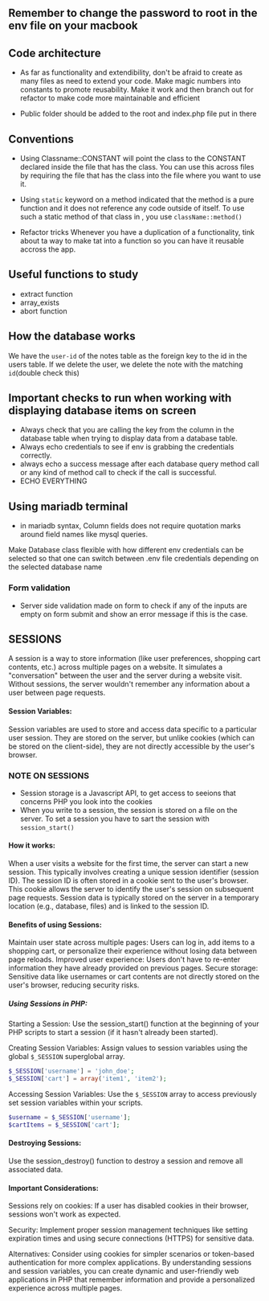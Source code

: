 ## Remember to change the password to root in the env file on your macbook

## Code architecture

- As far as functionality and extendibility, don't be afraid to create as many files as need to extend your code. Make magic numbers into constants to promote reusability. Make it work and then branch out for refactor to make code more maintainable and efficient

- Public folder should be added to the root and index.php file put in there

## Conventions

- Using Classname::CONSTANT will point the class to the CONSTANT declared inside the file that has the class. You can use this across files by requiring the file that has the class into the file where you want to use it.
- Using `static` keyword on a method indicated that the method is a pure function and it does not reference any code outside of itself. To use such a static method of that class in , you use `className::method()`


- Refactor tricks 
Whenever you have a duplication of a functionality, tink about ta way to make tat into a function so you can have it reusable accross the app.



## Useful functions to study

- extract function
- array_exists
- abort function

## How the database works

We have the `user-id` of the notes table as the foreign key to the id in the users table. If we delete the user, we delete the note with the matching `id`(double check this)

## Important checks to run when working with displaying database items on screen

- Always check that you are calling the key from the column in the database table when trying to display data from a database table.
- Always echo credentials to see if env is grabbing the credentials correctly.
- always echo a success message after each database query method call or any kind of method call to check if the call is successful.
- ECHO EVERYTHING

## Using mariadb terminal

- in mariadb syntax, Column fields does not require quotation marks around field names like mysql queries.

Make Database class flexible with how different env credentials can be selected so that one can switch between .env file credentials depending on the selected database name


### Form validation

- Server side validation made on form to check if any of the inputs are empty on form submit and show an error message if this is the case.

## SESSIONS

A session is a way to store information (like user preferences, shopping cart contents, etc.) across multiple pages on a website.
It simulates a "conversation" between the user and the server during a website visit.
Without sessions, the server wouldn't remember any information about a user between page requests.


#### Session Variables:
Session variables are used to store and access data specific to a particular user session.
They are stored on the server, but unlike cookies (which can be stored on the client-side), they are not directly accessible by the user's browser.

### NOTE ON SESSIONS
- Session storage is a Javascript API, to get access to seeions that concerns PHP you look into the cookies
- When you write to a session, the session is stored on a file on the server.
To set a session you have to sart the session with `session_start()`

#### How it works:
When a user visits a website for the first time, the server can start a new session. This typically involves creating a unique session identifier (session ID).
The session ID is often stored in a cookie sent to the user's browser. This cookie allows the server to identify the user's session on subsequent page requests.
Session data is typically stored on the server in a temporary location (e.g., database, files) and is linked to the session ID.

#### Benefits of using Sessions:

Maintain user state across multiple pages: Users can log in, add items to a shopping cart, or personalize their experience without losing data between page reloads.
Improved user experience: Users don't have to re-enter information they have already provided on previous pages.
Secure storage: Sensitive data like usernames or cart contents are not directly stored on the user's browser, reducing security risks.

##### Using Sessions in PHP:
Starting a Session: Use the session_start() function at the beginning of your PHP scripts to start a session (if it hasn't already been started).

Creating Session Variables: Assign values to session variables using the global ``$_SESSION`` superglobal array.

```php
$_SESSION['username'] = 'john_doe';
$_SESSION['cart'] = array('item1', 'item2');
```

Accessing Session Variables: Use the ``$_SESSION`` array to access previously set session variables within your scripts.

```php
$username = $_SESSION['username'];
$cartItems = $_SESSION['cart'];
```

####  Destroying Sessions: 
Use the session_destroy() function to destroy a session and remove all associated data.

#### Important Considerations:

Sessions rely on cookies: If a user has disabled cookies in their browser, sessions won't work as expected.

Security: Implement proper session management techniques like setting expiration times and using secure connections (HTTPS) for sensitive data.

Alternatives: Consider using cookies for simpler scenarios or token-based authentication for more complex applications.
By understanding sessions and session variables, you can create dynamic and user-friendly web applications in PHP that remember information and provide a personalized experience across multiple pages.

 
